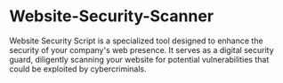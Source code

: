 # Website-Security-Scanner
Website Security Script is a specialized tool designed to enhance the security of your company's web presence. It serves as a digital security guard, diligently scanning your website for potential vulnerabilities that could be exploited by cybercriminals.
